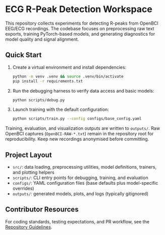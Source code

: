 # ECG R-Peak Detection Workspace

This repository collects experiments for detecting R-peaks from OpenBCI EEG/ECG recordings. The codebase focuses on preprocessing raw text exports, training PyTorch-based models, and generating diagnostics for model quality and signal alignment.

## Quick Start
1. Create a virtual environment and install dependencies:
   ```bash
   python -m venv .venv && source .venv/bin/activate
   pip install -r requirements.txt
   ```
2. Run the debugging harness to verify data access and basic models:
   ```bash
   python scripts/debug.py
   ```
3. Launch training with the default configuration:
   ```bash
   python scripts/train.py --config configs/base_config.yaml
   ```

Training, evaluation, and visualization outputs are written to `outputs/`. Raw OpenBCI captures (`OpenBCI-RAW-*.txt`) remain in the repository root for reproducibility. Keep new recordings anonymised before committing.

## Project Layout
- `src/`: data loading, preprocessing utilities, model definitions, trainers, and plotting helpers
- `scripts/`: CLI entry points for debugging, training, and evaluation
- `configs/`: YAML configuration files (base defaults plus model-specific overrides)
- `outputs/`: generated models, plots, and logs (typically gitignored)

## Contributor Resources
For coding standards, testing expectations, and PR workflow, see the [Repository Guidelines](AGENTS.md).
